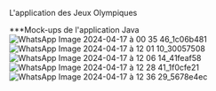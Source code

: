 L'application des Jeux Olympiques

***Mock-ups de l'application Java
![WhatsApp Image 2024-04-17 à 00 35 46_1c06b481](https://github.com/floflo330/easyOlympics/assets/83714707/cd5fb52e-36a0-4c7c-b47e-4e19816fd48f)
![WhatsApp Image 2024-04-17 à 12 01 10_30057508](https://github.com/floflo330/easyOlympics/assets/83714707/545c0502-c0b3-44b3-ab08-bd370f6df0d8)
![WhatsApp Image 2024-04-17 à 12 06 14_41feaf58](https://github.com/floflo330/easyOlympics/assets/83714707/90a55f9b-61a4-4c31-b3f8-691462c598fc)
![WhatsApp Image 2024-04-17 à 12 28 41_1f0cfe21](https://github.com/floflo330/easyOlympics/assets/83714707/89af595c-9f29-481b-9d54-25c4fc24c738)
![WhatsApp Image 2024-04-17 à 12 36 29_5678e4ec](https://github.com/floflo330/easyOlympics/assets/83714707/f0c3086c-2abf-494b-8120-e4c0b76a566b)


